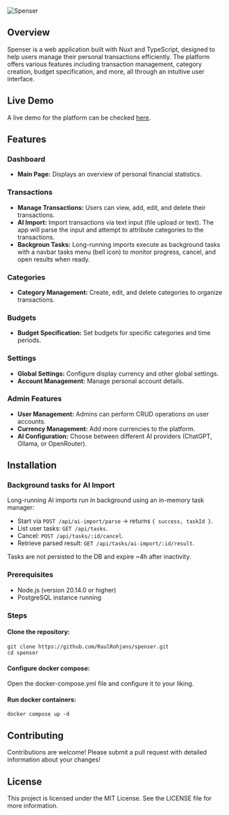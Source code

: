 ![Spenser](https://github.com/RaulRohjans/spenser/assets/77687494/eb698583-b6b7-4c40-80a8-7fbb69017b87)
<br />

## Overview

Spenser is a web application built with Nuxt and TypeScript, designed to help users manage their personal transactions efficiently. The platform offers various features including transaction management, category creation, budget specification, and more, all through an intuitive user interface.

## Live Demo

A live demo for the platform can be checked [here](https://spenser-demo.rohjans.com/).

## Features

### Dashboard

- **Main Page:** Displays an overview of personal financial statistics.

### Transactions

- **Manage Transactions:** Users can view, add, edit, and delete their transactions.
- **AI Import:** Import transactions via text input (file upload or text). The app will parse the input and attempt to attribute categories to the transactions.
- **Backgroun Tasks:** Long-running imports execute as background tasks with a navbar tasks menu (bell icon) to monitor progress, cancel, and open results when ready.

### Categories

- **Category Management:** Create, edit, and delete categories to organize transactions.

### Budgets

- **Budget Specification:** Set budgets for specific categories and time periods.

### Settings

- **Global Settings:** Configure display currency and other global settings.
- **Account Management:** Manage personal account details.

### Admin Features

- **User Management:** Admins can perform CRUD operations on user accounts.
- **Currency Management:** Add more currencies to the platform.
- **AI Configuration:** Choose between different AI providers (ChatGPT, Ollama, or OpenRouter).

## Installation
### Background tasks for AI Import

Long-running AI imports run in background using an in-memory task manager:

- Start via `POST /api/ai-import/parse` → returns `{ success, taskId }`.
- List user tasks: `GET /api/tasks`.
- Cancel: `POST /api/tasks/:id/cancel`.
- Retrieve parsed result: `GET /api/tasks/ai-import/:id/result`.

Tasks are not persisted to the DB and expire ~4h after inactivity.


### Prerequisites

- Node.js (version 20.14.0 or higher)
- PostgreSQL instance running

### Steps

#### Clone the repository:

```
git clone https://github.com/RaulRohjans/spenser.git
cd spenser
```

#### Configure docker compose:

Open the docker-compose.yml file and configure it to your liking.

#### Run docker containers:

```
docker compose up -d
```

## Contributing

Contributions are welcome! Please submit a pull request with detailed information about your changes!

## License

This project is licensed under the MIT License. See the LICENSE file for more information.
